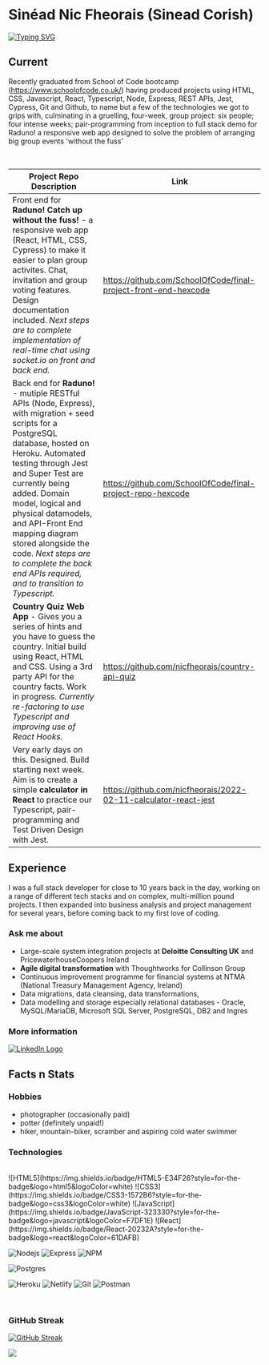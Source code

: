 # Sinéad Nic Fheorais (Sinead Corish)

<!-- From here: https://readme-typing-svg.herokuapp.com/demo/ -->

[![Typing SVG](https://readme-typing-svg.herokuapp.com?size=21&color=4296B3&lines=Developer+Analyst+Civil+Engineer+;Javascript+React+Node+Express;PostgreSQL+MySQL+Oracle+SQLServer)](https://git.io/typing-svg)

## Current

Recently graduated from School of Code bootcamp
(https://www.schoolofcode.co.uk/) having produced projects using HTML, CSS,
Javascript, React, Typescript, Node, Express, REST APIs, Jest, Cypress, Git and
Github, to name but a few of the technologies we got to grips with, culminating
in a gruelling, four-week, group project: six people; four intense weeks;
pair-programming from inception to full stack demo for Raduno! a responsive web
app designed to solve the problem of arranging big group events 'without the
fuss'

 <br />

| Project Repo Description                                                                                                                                                                                                                                                                                                                                                                                                   | Link                                                            |
| -------------------------------------------------------------------------------------------------------------------------------------------------------------------------------------------------------------------------------------------------------------------------------------------------------------------------------------------------------------------------------------------------------------------------- | --------------------------------------------------------------- |
| Front end for **Raduno! Catch up without the fuss!** - a responsive web app (React, HTML, CSS, Cypress) to make it easier to plan group activites. Chat, invitation and group voting features. Design documentation included. _Next steps are to complete implementation of real-time chat using socket.io on front and back end._                                                                                         | https://github.com/SchoolOfCode/final-project-front-end-hexcode |
| Back end for **Raduno!** - mutiple RESTful APIs (Node, Express), with migration + seed scripts for a PostgreSQL database, hosted on Heroku. Automated testing through Jest and Super Test are currently being added. Domain model, logical and physical datamodels, and API-Front End mapping diagram stored alongside the code. _Next steps are to complete the back end APIs required, and to transition to Typescript._ | https://github.com/SchoolOfCode/final-project-repo-hexcode      |
| **Country Quiz Web App** - Gives you a series of hints and you have to guess the country. Initial build using React, HTML and CSS. Using a 3rd party API for the country facts. Work in progress. _Currently re-factoring to use Typescript and improving use of React Hooks._                                                                                                                                             | https://github.com/nicfheorais/country-api-quiz                 |
| Very early days on this. Designed. Build starting next week. Aim is to create a simple **calculator in React** to practice our Typescript, pair-programming and Test Driven Design with Jest.                                                                                                                                                                                                                              | https://github.com/nicfheorais/2022-02-11-calculator-react-jest |

## Experience

I was a full stack developer for close to 10 years back in the day, working on a
range of different tech stacks and on complex, multi-million pound projects. I
then expanded into business analysis and project management for several years,
before coming back to my first love of coding.

<!-- | Company | Client/Project | Experience |
| ------- | -------------- | ---------- |
| TBC     | TBC            | TBC        |
| TBC     | TBC            | TBC        |
| TBC     | TBC            | TBC        |
| TBC     | TBC            | TBC        |
| TBC     | TBC            | TBC        |
| TBC     | TBC            | TBC        | -->

### Ask me about

-   Large-scale system integration projects at **Deloitte Consulting UK** and
    PricewaterhouseCoopers Ireland
-   **Agile digital transformation** with Thoughtworks for Collinson Group
-   Continuous improvement programme for financial systems at NTMA (National
    Treasury Management Agency, Ireland)
-   Data migrations, data cleansing, data transformations,
-   Data modelling and storage especially relational databases - Oracle,
    MySQL/MariaDB, Microsoft SQL Server, PostgreSQL, DB2 and Ingres

### More information

<a href="https://www.linkedin.com/in/sineadcorish" title="LinkedIn"><img src="https://img.shields.io/badge/LinkedIn-0077B5?style=for-the-badge&logo=linkedin&logoColor=white"  alt="LinkedIn Logo"  /></a>

## Facts n Stats

### Hobbies

-   photographer (occasionally paid)
-   potter (definitely unpaid!)
-   hiker, mountain-biker, scramber and aspiring cold water swimmer

### Technologies

<br />
<!-- TODO: add in Perl, PHP, C, PL/SQL, T-SQL -->
![HTML5](https://img.shields.io/badge/HTML5-E34F26?style=for-the-badge&logo=html5&logoColor=white)
![CSS3](https://img.shields.io/badge/CSS3-1572B6?style=for-the-badge&logo=css3&logoColor=white)
![JavaScript](https://img.shields.io/badge/JavaScript-323330?style=for-the-badge&logo=javascript&logoColor=F7DF1E)
![React](https://img.shields.io/badge/React-20232A?style=for-the-badge&logo=react&logoColor=61DAFB)

![Nodejs](https://img.shields.io/badge/Node.js-339933?style=for-the-badge&logo=nodedotjs&logoColor=white)
![Express](https://img.shields.io/badge/Express.js-404D59?style=for-the-badge)
![NPM](https://img.shields.io/badge/npm-CB3837?style=for-the-badge&logo=npm&logoColor=white)

![Postgres](https://img.shields.io/badge/postgres-%23316192.svg?style=for-the-badge&logo=postgresql&logoColor=white)

![Heroku](https://img.shields.io/badge/heroku-%23430098.svg?style=for-the-badge&logo=heroku&logoColor=white)
![Netlify](https://img.shields.io/badge/netlify-%23000000.svg?style=for-the-badge&logo=netlify&logoColor=#00C7B7)
![Git](https://img.shields.io/badge/git-%23F05033.svg?style=for-the-badge&logo=git&logoColor=white)
![Postman](https://img.shields.io/badge/Postman-FF6C37?style=for-the-badge&logo=postman&logoColor=white)

<br />

### GitHub Streak

[![GitHub Streak](https://github-readme-streak-stats.herokuapp.com?user=nicfheorais&theme=prussian&date_format=M%20j%5B%2C%20Y%5D)](https://git.io/streak-stats)

![](https://komarev.com/ghpvc/?username=nicfheorais&color=blue&label=Github+Profile+Views)

<!--
# TEST AREA -->

<!-- GITHUB PROFILE VIEWS: from  https://github.com/antonkomarev/github-profile-views-counter -->

<!-- ![](https://komarev.com/ghpvc/?username=nicfheorais&color=blue&label=Github+Profile+Views) -->

<!-- Github TRophies from https://github.com/ryo-ma/github-profile-trophy  -->

<!--
[![trophy](https://github-profile-trophy.vercel.app/?username=nicfheorais&theme=nord)](https://github.com/ryo-ma/github-profile-trophy)

<h3 align="left">Languages and Tools:</h3>
<p align="left">
<a href="https://www.cprogramming.com/" target="_blank"> <img src="https://devicons.github.io/devicon/devicon.git/icons/c/c-original.svg" alt="c" width="40" height="40"/> </a>

<a href="https://www.w3schools.com/cpp/" target="_blank">
<img src="https://devicons.github.io/devicon/devicon.git/icons/cplusplus/cplusplus-original.svg" alt="cplusplus" width="40" height="40"/>
</a> <a href="https://www.w3schools.com/css/" target="_blank">
<img src="https://devicons.github.io/devicon/devicon.git/icons/css3/css3-original-wordmark.svg" alt="css3" width="40" height="40"/>
</a> <a href="https://www.figma.com/" target="_blank">
<img src="https://www.vectorlogo.zone/logos/figma/figma-icon.svg" alt="figma" width="40" height="40"/>
</a> <a href="https://flutter.dev" target="_blank">
<img src="https://www.vectorlogo.zone/logos/flutterio/flutterio-icon.svg" alt="flutter" width="40" height="40"/>
</a> <a href="https://git-scm.com/" target="_blank">
<img src="https://www.vectorlogo.zone/logos/git-scm/git-scm-icon.svg" alt="git" width="40" height="40"/>
</a> <a href="https://www.w3.org/html/" target="_blank">
<img src="https://devicons.github.io/devicon/devicon.git/icons/html5/html5-original-wordmark.svg" alt="html5" width="40" height="40"/>
</a> <a href="https://www.linux.org/" target="_blank">
<img src="https://devicons.github.io/devicon/devicon.git/icons/linux/linux-original.svg" alt="linux" width="40" height="40"/>
</a> <a href="https://www.photoshop.com/en" target="_blank">
<img src="https://devicons.github.io/devicon/devicon.git/icons/photoshop/photoshop-plain.svg" alt="photoshop" width="40" height="40"/>
</a> <a href="https://www.python.org" target="_blank">
<img src="https://devicons.github.io/devicon/devicon.git/icons/python/python-original.svg" alt="python" width="40" height="40"/>
</a> </p> -->
